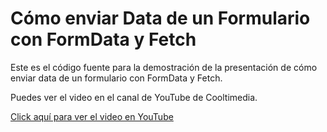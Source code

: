 # Cómo enviar Data de un Formulario con FormData y Fetch

Este es el código fuente para la demostración de la presentación de cómo enviar data de un formulario con FormData y Fetch.

Puedes ver el video en el canal de YouTube de Cooltimedia.

[Click aquí para ver el video en YouTube](https://youtu.be/3mlRK5Vd-Oo)